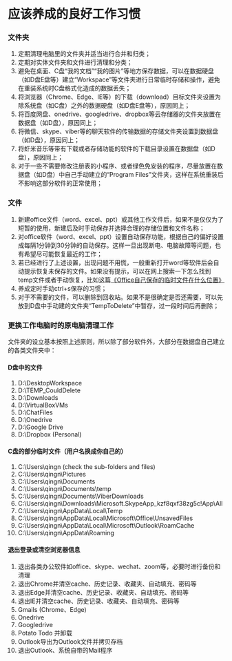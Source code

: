 # 应该养成的良好工作习惯

### 文件夹

1. 定期清理电脑里的文件夹并适当进行合并和归类；
2. 定期对实体文件夹和文件进行清理和分类；
3. 避免在桌面、C盘“我的文档”“我的图片”等地方保存数据，可以在数据硬盘（如D盘E盘等）建立“Workspace”等文件夹进行日常临时存储和操作，避免在重装系统时C盘格式化造成的数据丢失；
4. 将浏览器（Chrome、Edge、IE等）的下载（download）目标文件夹设置为除系统盘（如C盘）之外的数据硬盘（如D盘E盘等），原因同上；
5. 将百度网盘、onedrive、googledrive、dropbox等云存储器的文件夹放置在数据盘（如D盘），原因同上；
6. 将微信、skype、viber等的聊天软件的传输数据的存储文件夹设置到数据盘（如D盘），原因同上；
7. 将虾米音乐等带有下载或者存储功能的软件的下载目录设置在数据盘（如D盘），原因同上；
8. 对于一些不需要修改注册表的小程序、或者绿色免安装的程序，尽量放置在数据盘（如D盘）中自己手动建立的“Program Files”文件夹，这样在系统重装后不影响这部分软件的正常使用；

### 文件

1. 新建office文件（word、excel、ppt）或其他工作文件后，如果不是仅仅为了短暂的使用，新建后及时手动保存并选择合理的存储位置和文件名称；
2. 对office软件（word、excel、ppt）设置自动保存功能，根据自己的偏好设置成每隔1分钟到30分钟的自动保存。这样一旦出现断电、电脑故障等问题，也有希望尽可能恢复最近的工作；
3. 若已经进行了上述设置，出现问题不用慌，一般重新打开word等软件后会自动提示恢复未保存的文件。如果没有提示，可以在网上搜索一下怎么找到temp文件或者手动恢复，比如这篇[《Office自己保存的临时文件在什么位置》](https://zhidao.baidu.com/question/220923204.html)
4. 养成定时手动ctrl+s保存的习惯；
5. 对于不需要的文件，可以删除到回收站。如果不是很确定是否还需要，可以先放到D盘中手动建的文件夹“TempToDelete”中暂存，过一段时间后再删除；

### 更换工作电脑时的原电脑清理工作

文件夹的设立基本按照上述原则，所以除了部分软件外，大部分在数据盘自己建立的各类文件夹中：

#### D盘中的文件

1. D:\DesktopWorkspace 
2. D:\TEMP\_CouldDelete 
3. D:\Downloads
4. D:\VirtualBoxVMs
5. D:\ChatFiles 
6. D:\Onedrive
7. D:\Google Drive
8. D:\Dropbox \(Personal\)

#### C盘的部分临时文件（用户名换成你自己的）

1. C:\Users\qingn   \(check the sub-folders and files\)
2. C:\Users\qingn\Pictures
3. C:\Users\qingn\Documents
4. C:\Users\qingn\Documents\temp 
5. C:\Users\qingn\Documents\ViberDownloads
6. C:\Users\qingn\Downloads\Microsoft.SkypeApp\_kzf8qxf38zg5c!App\All 
7. C:\Users\qingn\AppData\Local\Temp
8. C:\Users\qingn\AppData\Local\Microsoft\Office\UnsavedFiles
9. C:\Users\qingn\AppData\Local\Microsoft\Outlook\RoamCache
10. C:\Users\qingn\AppData\Roaming

#### 退出登录或清空浏览器信息

1. 退出各类办公软件如office、skype、wechat、zoom等，必要时进行备份和清理
2. 退出Chrome并清空cache、历史记录、收藏夹、自动填充、密码等
3. 退出Edge并清空cache、历史记录、收藏夹、自动填充、密码等
4. 退出IE并清空cache、历史记录、收藏夹、自动填充、密码等
5. Gmails \(Chrome、Edge\)
6. Onedrive 
7. Googledrive 
8. Potato Todo 并卸载
9. Outlook导出为Outlook文件并拷贝存档
10. 退出Outlook、系统自带的Mail程序

